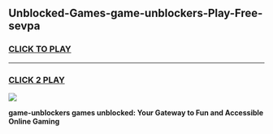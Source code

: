 
## Unblocked-Games-game-unblockers-Play-Free-sevpa
<h3>
<a href="https://premium76.site?title=game-unblockers&ref=15A">CLICK TO PLAY</a></h3>
<hr>

<h3>
<a href="https://premium76.site?title=game-unblockers&ref=15A">CLICK 2 PLAY</a>
  
</h3>

<a href="https://premium76.site?title=game-unblockers&ref=15A"><img src="https://clearcache.store/games.png"></a>


**game-unblockers games unblocked: Your Gateway to Fun and Accessible Online Gaming**
